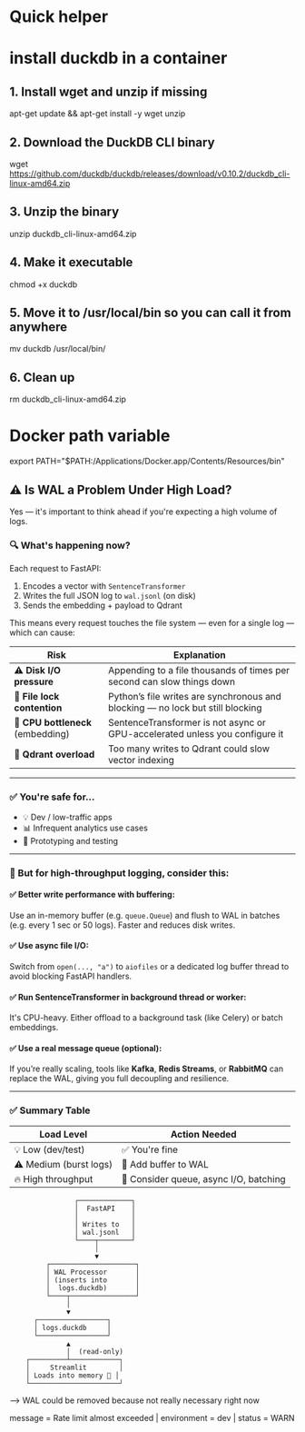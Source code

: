 # Quick helper

# install duckdb in a container
## 1. Install wget and unzip if missing
apt-get update && apt-get install -y wget unzip

## 2. Download the DuckDB CLI binary
wget https://github.com/duckdb/duckdb/releases/download/v0.10.2/duckdb_cli-linux-amd64.zip

## 3. Unzip the binary
unzip duckdb_cli-linux-amd64.zip

## 4. Make it executable
chmod +x duckdb

## 5. Move it to /usr/local/bin so you can call it from anywhere
mv duckdb /usr/local/bin/

## 6. Clean up
rm duckdb_cli-linux-amd64.zip


# Docker path variable
export PATH="$PATH:/Applications/Docker.app/Contents/Resources/bin"


## ⚠️ Is WAL a Problem Under High Load?

Yes — it's important to think ahead if you're expecting a high volume of logs.

### 🔍 What's happening now?

Each request to FastAPI:
1. Encodes a vector with `SentenceTransformer`
2. Writes the full JSON log to `wal.jsonl` (on disk)
3. Sends the embedding + payload to Qdrant

This means every request touches the file system — even for a single log — which can cause:

| Risk                             | Explanation |
|----------------------------------|-------------|
| ⚠️ **Disk I/O pressure**         | Appending to a file thousands of times per second can slow things down |
| 🔐 **File lock contention**      | Python’s file writes are synchronous and blocking — no lock but still blocking |
| 🧱 **CPU bottleneck** (embedding) | SentenceTransformer is not async or GPU-accelerated unless you configure it |
| 🧨 **Qdrant overload**           | Too many writes to Qdrant could slow vector indexing |

---

### ✅ You're safe for...

- 💡 Dev / low-traffic apps
- 📊 Infrequent analytics use cases
- 🧪 Prototyping and testing

---

### 🧠 But for **high-throughput logging**, consider this:

#### ✅ Better write performance with **buffering**:
Use an in-memory buffer (e.g. `queue.Queue`) and flush to WAL in batches (e.g. every 1 sec or 50 logs). Faster and reduces disk writes.

#### ✅ Use **async file I/O**:
Switch from `open(..., "a")` to `aiofiles` or a dedicated log buffer thread to avoid blocking FastAPI handlers.

#### ✅ Run SentenceTransformer in **background thread or worker**:
It's CPU-heavy. Either offload to a background task (like Celery) or batch embeddings.

#### ✅ Use a real message queue (optional):
If you’re really scaling, tools like **Kafka**, **Redis Streams**, or **RabbitMQ** can replace the WAL, giving you full decoupling and resilience.

---

### ✅ Summary Table

| Load Level           | Action Needed       |
|----------------------|---------------------|
| 💡 Low (dev/test)     | ✅ You're fine       |
| ⚠️ Medium (burst logs)| 🔄 Add buffer to WAL |
| 🔥 High throughput    | 🧰 Consider queue, async I/O, batching |


                    ┌─────────────┐
                    │  FastAPI    │
                    │             │
                    │ Writes to   │
                    │ wal.jsonl   │
                    └────┬────────┘
                         │
                         ▼
             ┌─────────────────────┐
             │ WAL Processor       │
             │ (inserts into       │
             │  logs.duckdb)       │
             └────┬────────────────┘
                  │
                  ▼
          ┌─────────────────┐
          │ logs.duckdb     │
          └─────────────────┘
                  ▲
                  │  (read-only)
        ┌─────────┴────────────┐
        │     Streamlit        │
        │ Loads into memory 🧠 │
        └──────────────────────┘


--> WAL could be removed because not really necessary right now




message = Rate limit almost exceeded  |  environment = dev  | status = WARN